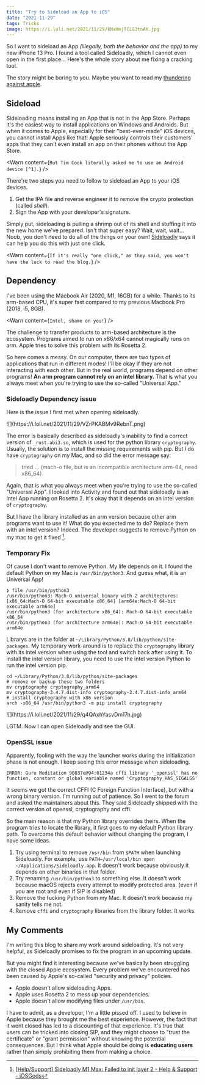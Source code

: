 ```yaml
---
title: "Try to Sideload an App to iOS"
date: "2021-11-29"
tags: Tricks
image: https://i.loli.net/2021/11/29/kNxHmjTCLG3tnAX.jpg
---
```


So I want to sideload an App *(illegally, both the behavior and the app)* to my new iPhone 13 Pro. I found a tool called Sideloadly, which I cannot even open in the first place... Here's the whole story about me fixing a cracking tool.

<!-- more -->

The story might be boring to you. Maybe you want to read my [thundering against apple](#my-comments).

## Sideload

Sideloading means installing an App that is not in the App Store. Perhaps it's the easiest way to install applications on Windows and Androids. But when it comes to Apple, especially for their "best-ever-made" iOS devices, you cannot install Apps like that! Apple seriously controls their customers' apps that they can't even install an app on their phones without the App Store.

<Warn content={`But Tim Cook literally asked me to use an Android device [^1].`} />

[^1]: [Tim Cook: Users Who Want to Sideload Apps Can Use Android, While the iPhone Experience Maximizes 'Security and Privacy' - MacRumors](https://www.macrumors.com/2021/11/09/tim-cook-users-sideloading-use-an-android/)

There're two steps you need to follow to sideload an App to your iOS devices.

1. Get the IPA file and reverse engineer it to remove the crypto protection (called *shell*).
2. Sign the App with your developer's signature.

Simply put, sideloading is pulling a shrimp out of its shell and stuffing it into the new home we've prepared. Isn't that super easy? Wait, wait, wait... Noob, you don't need to do all of the things on your own! [Sideloadly](https://sideloadly.io/) says it can help you do this with just one click.

<Warn content={`If it's really "one click," as they said, you won't have the luck to read the blog.`} />

## Dependency

I've been using the Macbook Air (2020, M1, 16GB) for a while. Thanks to its <span class="text-[#3e8dba] font-black">arm</span>-based CPU, it's super fast compared to my previous Macbook Pro (2018, i5, 8GB).

<Warn content={`Intel, shame on you!`} />

The challenge to transfer products to arm-based architecture is the ecosystem. Programs aimed to run on x86/x64 cannot magically runs on arm. Apple tries to solve this problem with its Rosetta 2.

So here comes a messy. On our computer, there are two types of applications that run in different modes! I'll be okay if they are not interacting with each other. But in the real world, programs depend on other programs! **An arm program cannot rely on an intel library.** That is what you always meet when you're trying to use the so-called "Universal App."

### Sideloadly Dependency issue

Here is the issue I first met when opening sideloadly.

<div class="mx-auto max-w-[400px]">
  ![](https://i.loli.net/2021/11/29/VZrPKABMv9RebnT.png)
</div>

The error is basically described as sideloadly's inability to find a correct version of `_rust.abi3.so`, which is used for the python library  `cryptography`. Usually, the solution is to install the missing requirements with pip. But I do have `cryptography` on my Mac, and so did the error message say:

> tried ... (mach-o file, but is an incompatible architecture arm-64, need x86_64)

Again, that is what you always meet when you're trying to use the so-called "Universal App". I looked into Activity and found out that sideloadly is an Intel App running on Rosetta 2. It's okay that it depends on an intel version of `cryptography`.

But I have the library installed as an arm version because other arm programs want to use it! What do you expected me to do? Replace them with an intel version? Indeed. The developer suggests to remove Python on my mac to get it fixed [^2].

[^2]:  [[Help/Support\] Sideloadly M1 Max: Failed to init layer 2 - Help & Support - iOSGods](https://iosgods.com/topic/152249-sideloadly-m1-max-failed-to-init-layer-2/#comment-4910001)

### Temporary Fix

Of cause I don't want to remove Python. My life depends on it. I found the default Python on my Mac is `/usr/bin/python3`. And guess what, it is an Universal App!

```shell
❯ file /usr/bin/python3
/usr/bin/python3: Mach-O universal binary with 2 architectures: [x86_64:Mach-O 64-bit executable x86_64] [arm64e:Mach-O 64-bit executable arm64e]
/usr/bin/python3 (for architecture x86_64):	Mach-O 64-bit executable x86_64
/usr/bin/python3 (for architecture arm64e):	Mach-O 64-bit executable arm64e
```

Librarys are in the folder at `~/Library/Python/3.8/lib/python/site-packages`. My temporary work-around is to replace the `cryptography` library with its <span class="text-[#2a61a6] font-black">intel</span> version when using the tool and switch back after using it. To install the <span class="text-[#2a61a6] font-black">intel</span> version library, you need to use the <span class="text-[#2a61a6] font-black">intel</span> version Python to run the <span class="text-[#2a61a6] font-black">intel</span> version pip.

```shell
cd ~/Library/Python/3.8/lib/python/site-packages
# remove or backup these two folders
mv cryptography cryptography_arm64
mv cryptography-3.4.7.dist-info cryptography-3.4.7.dist-info_arm64
# install cryptography with x86 version
arch -x86_64 /usr/bin/python3 -m pip install cryptography
```

<div class="mx-auto max-w-[400px]">
![](https://i.loli.net/2021/11/29/q4QAxhYasvDm17n.jpg)
</div>

LGTM. Now I can open Sideloadly and see the GUI.

### OpenSSL issue

Apparently, fooling with the way the launcher works during the initialization phase is not enough. I keep seeing this error message when sideloading.

```
ERROR: Guru Meditation 90837e@94:01234a cffi library '_openssl' has no function, constant or global variable named 'Cryptography_HAS_SIGALGS'
```

It seems we got the correct CFFI (C Foreign Function Interface), but with a wrong binary version. I'm running out of patience. So I went to the forum and asked the maintainers about this. They said Sideloadly shipped with the correct version of openssl, cryptography and cffi.

So the main reason is that my Python library overrides theirs. When the program tries to locate the library, it first goes to my default Python library path. To overcome this default behavior without changing the program, I have some ideas.

1. Try using terminal to remove `/usr/bin` from `$PATH` when launching Sideloadly. For example, use `PATH=/usr/local/bin open ~/Applications/Sideloadly.app`. It doesn't work because obviously it depends on other binaries in that folder.
2. Try renaming `/usr/bin/python3` to something else. It doesn't work because macOS rejects every attempt  to modify protected area. (even if you are root and even if SIP is disabled)
3. Remove the fucking Python from my Mac. It doesn't work because my sanity tells me not.
4. Remove `cffi` and `cryptography` libraries from the library folder. It works.

## My Comments

I'm writing this blog to share my work around sideloading. It's not very helpful, as Sideloadly promises to fix the program in an upcoming update.

But you might find it interesting because we've basically been struggling with the closed Apple ecosystem. Every problem we've encountered has been caused by Apple's so-called "security and privacy" policies.

- Apple doesn't allow sideloading Apps.
- Apple uses Rosetta 2 to mess up your dependencies.
- Apple doesn't allow modifying files under  `/usr/bin`.

I have to admit, as a developer, I'm a little pissed off. I used to believe in Apple because they brought me the best experience. However, the fact that it went closed has led to a discounting of that experience. It's true that users can be tricked into closing SIP, and they might choose to "trust the certificate" or "grant permission" without knowing the potential consequences. But I think what Apple should be doing is **educating users** rather than simply prohibiting them from making a choice.
